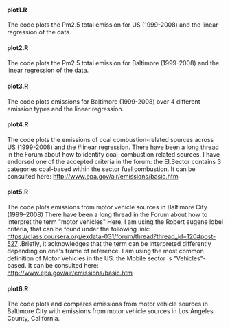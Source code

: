 
#### plot1.R
The code plots the Pm2.5 total emission for US (1999-2008) and the linear regression of the data.

#### plot2.R
The code plots the Pm2.5 total emission for Baltimore (1999-2008) and the linear regression of the data.

#### plot3.R
The code plots emissions for Baltimore  (1999-2008) over 4 different emission types and the linear regression.

#### plot4.R
The code plots the emissions of coal combustion-related sources across US (1999-2008) and the #linear regression.
There have been a long thread in the Forum about how to identify coal-combustion related sources. I have endorsed one of the accepted criteria in the forum: the EI.Sector contains 3 categories  coal-based within the sector fuel combustion. It can be consulted here: http://www.epa.gov/air/emissions/basic.htm

#### plot5.R
The code plots emissions from motor vehicle sources in Baltimore City (1999–2008)
There have been a long thread in the Forum about how to interpret the term "motor vehicles" Here, I am using the Robert eugene lobel criteria, that can be found under the following link: 
https://class.coursera.org/exdata-031/forum/thread?thread_id=120#post-527 .Briefly, it acknowledges that the term can be interpreted differently depending on one's frame of reference. I am using the most common definition of Motor Vehicles in the US: the Mobile sector is "Vehicles"-based. It can be consulted here: http://www.epa.gov/air/emissions/basic.htm

#### plot6.R
The code plots and compares emissions from motor vehicle sources in Baltimore City with emissions from motor vehicle sources in Los Angeles County, California. 
